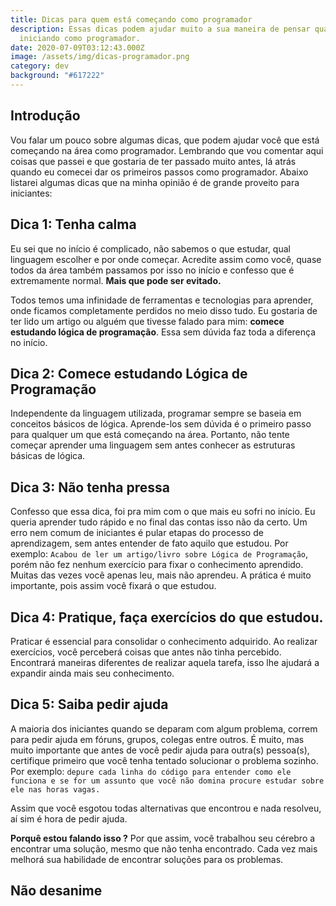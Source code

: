 ```yaml
---
title: Dicas para quem está começando como programador
description: Essas dicas podem ajudar muito a sua maneira de pensar quando está
  iniciando como programador.
date: 2020-07-09T03:12:43.000Z
image: /assets/img/dicas-programador.png
category: dev
background: "#617222"
---
```

## Introdução

Vou falar um pouco sobre algumas dicas, que podem ajudar você que está começando na área como programador. Lembrando que vou comentar aqui coisas que passei e que gostaria de ter passado muito antes, lá atrás quando eu comecei dar os primeiros passos como programador. Abaixo listarei algumas dicas que na minha opinião é de grande proveito para iniciantes:

## Dica 1: Tenha calma

Eu sei que no início é complicado, não sabemos o que estudar, qual linguagem escolher e por onde começar. Acredite assim como você, quase todos da área também passamos por isso no início e confesso que é extremamente normal. **Mais que pode ser evitado.**

Todos temos uma infinidade de ferramentas e tecnologias para aprender, onde ficamos completamente perdidos no meio disso tudo. Eu gostaria de ter lido um artigo ou alguém que tivesse falado para mim: **comece estudando lógica de programação**. Essa sem dúvida faz toda a diferença no início.

## Dica 2: Comece estudando Lógica de Programação 

Independente da linguagem utilizada, programar sempre se baseia em conceitos básicos de lógica. Aprende-los sem dúvida é o primeiro passo para qualquer um que está começando na área. Portanto, não tente começar aprender uma linguagem sem antes conhecer as estruturas básicas de lógica.

## Dica 3: Não tenha pressa

Confesso que essa dica, foi pra mim com o que mais eu sofri no início. Eu queria aprender tudo rápido e no final das contas isso não da certo. Um erro nem comum de iniciantes é pular etapas do processo de aprendizagem, sem antes entender de fato aquilo que estudou. Por exemplo: `Acabou de ler um artigo/livro sobre Lógica de Programação`, porém não fez nenhum exercício para fixar o conhecimento aprendido. Muitas das vezes você apenas leu, mais não aprendeu. A prática é muito importante, pois assim você fixará o que estudou.

## Dica 4: Pratique, faça exercícios do que estudou.

Praticar é essencial para consolidar o conhecimento adquirido. Ao realizar exercícios, você perceberá coisas que antes não tinha percebido. Encontrará maneiras diferentes de realizar aquela tarefa, isso lhe ajudará a expandir ainda mais seu conhecimento.

## Dica 5: Saiba pedir ajuda

A maioria dos iniciantes quando se deparam com algum problema, correm para pedir ajuda em fóruns, grupos, colegas entre outros. É muito, mas muito importante que antes de você pedir ajuda para outra(s) pessoa(s), certifique primeiro que você tenha tentado solucionar o problema sozinho. Por exemplo: `depure cada linha do código para entender como ele funciona e se for um assunto que você não domina procure estudar sobre ele nas horas vagas.`

Assim que você esgotou todas alternativas que encontrou e nada resolveu, aí sim é hora de pedir ajuda.<br/>

**Porquê estou falando isso ?**
Por que assim, você trabalhou seu cérebro a encontrar uma solução, mesmo que não tenha encontrado. Cada vez mais melhorá sua habilidade de encontrar soluções para os problemas.

## Não desanime


















